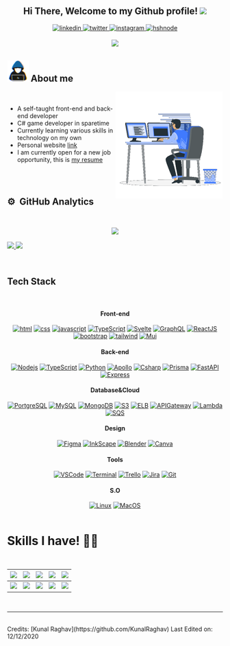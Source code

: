 <div align="center">
  <h2>
    Hi There, Welcome to my Github profile!
    <img src="https://github.com/abdoachhoubi/abdoachhoubi/blob/main/gifs/Hi.gif" width="30" />
  </h2>
  <a href="https://linkedin.com/in/abdoachhoubi" target="_blank">
    <img
      src=https://img.shields.io/badge/linkedin-%2300acee.svg?color=405DE6&style=for-the-badge&logo=linkedin&logoColor=white
      alt=linkedin style="margin-bottom: 5px;" />
  </a>
  <a href="https://twitter.com/abdo_achhoubi" target="_blank">
    <img
      src=https://img.shields.io/badge/twitter-%2300acee.svg?color=1DA1F2&style=for-the-badge&logo=twitter&logoColor=white
      alt=twitter style="margin-bottom: 5px;" />
  </a>
  <a href="https://instagram.com/abdo.achhoubi" target="_blank">
    <img
      src=https://img.shields.io/badge/instagram-%ff5851db.svg?color=C13584&style=for-the-badge&logo=instagram&logoColor=white
      alt=instagram style="margin-bottom: 5px;" />
  </a>
  <a href="https://achhoubiplus.hashnode.dev" target="_blank">
    <img
      src=https://img.shields.io/badge/hashnode-%2300acee.svg?color=2962FF&style=for-the-badge&logo=hashnode&logoColor=white
      alt=hshnode style="margin-bottom: 5px;" />
  </a>
  <p align="center">
    <a href="https://github.com/DenverCoder1/readme-typing-svg"><img
        src="https://readme-typing-svg.herokuapp.com?font=Ubuntu&color=red&size=30&center=true&vCenter=true&width=600&height=100&lines=Coder..&hearts;++;Front-End+Developer,;Back+End+Developer,;Cloud+Science+Student,;Active+Learner/Researcher,;Love+to+learn+new+stuffs..<3" /></a>
  </p>
</div>

## <picture><img src="https://github.com/0xAbdulKhalid/0xAbdulKhalid/raw/main/assets/mdImages/about_me.gif" width="50px" /></picture> **About me**

<picture>
  <img align="right" src="https://github.com/0xAbdulKhalid/0xAbdulKhalid/raw/main/assets/mdImages/Right_Side.gif"
    width="250px" />
</picture>

<br />

- A self-taught front-end and back-end developer
- C# game developer in sparetime
- Currently learning various skills in technology on my own
- Personal website [link](https://www.0xabdulkhalid.ml)
- I am currently open for a new job opportunity, this is [my resume](https://read.cv/0xabdulkhalid)

<br /><br />

## ⚙️ &nbsp;GitHub Analytics

<br />
<p align="center">
  <a href="https://github.com/AVS1508"><img height="180em"
      src="https://github-readme-stats-eight-theta.vercel.app/api/top-langs/?username=KomuraAK&hide_border=true&layout=compact&langs_count=8&theme=algolia" />
  </a>
</p>
<p align="left">
  <a href="https://abhigyantrips.dev/">
    <img width="49.5%"
      src="https://github-readme-stats-eight-theta.vercel.app/api?username=KomuraAK&show_icons=true&theme=algolia&hide_border=true&include_all_commits=true&count_private=true" />
    <img width="49.5%"
      src="https://github-readme-streak-stats.herokuapp.com/?user=KomuraAK&theme=algolia&hide_border=true" />
  </a>
</p>
<br />

## Tech Stack

<br />
<div align="center">
  <h4>Front-end</h4>
  <a margin="10" href="https://developer.mozilla.org/en-US/docs/Web/HTML" target="_blank"><img width="30" margin="10px"
      src="https://github.com/abdoachhoubi/abdoachhoubi/blob/main/svgs/html.svg" alt="html" /></a>
  <a margin="10" href="https://developer.mozilla.org/en-US/docs/Web/CSS" target="_blank"><img margin="10px" width="30"
      src="https://github.com/abdoachhoubi/abdoachhoubi/blob/main/svgs/css.svg" alt="css" /></a>
  <a margin="10" href="https://developer.mozilla.org/en-US/docs/Web/JavaScript" target="_blank"><img margin="10px"
      width="30" src="https://github.com/abdoachhoubi/abdoachhoubi/blob/main/svgs/javascript.svg"
      alt="javascript" /></a>
  <a margin="10" href="https://sass-lang.com" target="_blank"><img margin="10px" width="30"
      src="https://upload.wikimedia.org/wikipedia/commons/thumb/4/4c/Typescript_logo_2020.svg/512px-Typescript_logo_2020.svg.png?20221110153201"
      alt="TypeScript" /></a>
  <a margin="10" href="https://sass-lang.com" target="_blank"><img margin="10px" width="30"
      src="https://github.com/abdoachhoubi/abdoachhoubi/blob/main/svgs/svelte.svg" alt="Svelte" /></a>
  <a margin="10" href="https://sass-lang.com" target="_blank"><img margin="10px" width="30"
      src="https://github.com/abdoachhoubi/abdoachhoubi/blob/main/svgs/graphql.svg" alt="GraphQL" /></a>
  <a margin="10" href="https://sass-lang.com" target="_blank"><img margin="10px" width="30"
      src="https://github.com/abdoachhoubi/abdoachhoubi/blob/main/svgs/react.svg" alt="ReactJS" /></a>
  <a margin="10" href="https://getbootstrap.com" target="_blank"><img margin="10px" width="30"
      src="https://github.com/abdoachhoubi/abdoachhoubi/blob/main/svgs/bootstrap.svg" alt="bootstrap" /></a>
  <a margin="10" href="https://tailwindcss.com" target="_blank"><img margin="10px" width="30"
      src="https://github.com/abdoachhoubi/abdoachhoubi/blob/main/svgs/tailwind.svg" alt="tailwind" /></a>
  <a margin="10" href="https://sass-lang.com" target="_blank"><img margin="10px" width="30"
      src="https://github.com/abdoachhoubi/abdoachhoubi/blob/main/svgs/materialui.svg" alt="Mui" /></a>
</div>
<div align="center">
  <h4>Back-end</h4>
  <a margin="10" href="https://sass-lang.com" target="_blank"><img margin="10px" width="30"
      src="https://github.com/abdoachhoubi/abdoachhoubi/blob/main/svgs/nodejs.svg" alt="Nodejs" /></a>
  <a margin="10" href="https://sass-lang.com" target="_blank"><img margin="10px" width="30"
      src="https://upload.wikimedia.org/wikipedia/commons/thumb/4/4c/Typescript_logo_2020.svg/512px-Typescript_logo_2020.svg.png?20221110153201"
      alt="TypeScript" /></a>
  <a margin="10" href="https://sass-lang.com" target="_blank"><img margin="10px" width="30"
      src="https://github.com/MarikIshtar007/MarikIshtar007/blob/master/images/python2.png" alt="Python" /></a>
  <a margin="10" href="https://sass-lang.com" target="_blank"><img margin="10px" width="32"
      src="https://global.discourse-cdn.com/business5/uploads/apollographql/original/1X/25bd5104d61020fe4dc0777a5919cd009bca633e.png"
      alt="Apollo" /></a>
  <a margin="10" href="https://sass-lang.com" target="_blank"><img margin="10px" width="30"
      src="https://seeklogo.com/images/C/c-sharp-c-logo-02F17714BA-seeklogo.com.png" alt="Csharp" /></a>
  <a margin="10" href="https://sass-lang.com" target="_blank"><img margin="10px" width="30"
      src="https://cdn.freelogovectors.net/wp-content/uploads/2022/01/prisma_logo-freelogovectors.net_-330x400.png"
      alt="Prisma" /></a>
  <a margin="10" href="https://sass-lang.com" target="_blank"><img margin="10px" width="30"
      src="https://cdn.worldvectorlogo.com/logos/fastapi-1.svg" alt="FastAPI" /></a>
  <a margin="10" href="https://sass-lang.com" target="_blank"><img margin="10px" width="85"
      src="https://github.com/abdoachhoubi/abdoachhoubi/blob/main/svgs/express.svg" alt="Express" /></a>
</div>

<div align="center">
  <h4>Database&Cloud</h4>
  <a margin="10" href="https://sass-lang.com" target="_blank"><img margin="10px" width="30"
      src="https://www.vectorlogo.zone/logos/postgresql/postgresql-icon.svg" alt="PortgreSQL" /></a>
  <a margin="10" href="https://sass-lang.com" target="_blank"><img margin="10px" width="30"
      src="https://github.com/MarikIshtar007/MarikIshtar007/blob/master/images/sql.svg" alt="MySQL" /></a>
  <a margin="10" href="https://sass-lang.com" target="_blank"><img margin="10px" width="30"
      src="https://github.com/abdoachhoubi/abdoachhoubi/blob/main/svgs/mongodb.svg" alt="MongoDB" /></a>
  <a margin="10" href="https://sass-lang.com" target="_blank"><img margin="10px" width="30"
      src="https://upload.wikimedia.org/wikipedia/commons/thumb/b/bc/Amazon-S3-Logo.svg/428px-Amazon-S3-Logo.svg.png?20220427001138"
      alt="S3" /></a>
  <a margin="10" href="https://sass-lang.com" target="_blank"><img margin="10px" width="30"
      src="https://symbols.getvecta.com/stencil_9/32_aws-elastic-beanstalk.3cbb564d52.svg" alt="ELB" /></a>
  <a margin="10" href="https://sass-lang.com" target="_blank"><img margin="10px" width="35"
      src="https://cdn.cdnlogo.com/logos/a/45/aws-api-gateway.svg" alt="APIGateway" /></a>
  <a margin="10" href="https://sass-lang.com" target="_blank"><img margin="10px" width="30"
      src="https://cdn.worldvectorlogo.com/logos/aws-lambda.svg" alt="Lambda" /></a>
  <a margin="10" href="https://sass-lang.com" target="_blank"><img margin="10px" width="30"
      src="https://seeklogo.com/images/A/aws-sqs-simple-queue-service-logo-8884A71ECB-seeklogo.com.png" alt="SQS" /></a>
</div>

<div align="center">
  <h4>Design</h4>
  <a margin="10" href="https://sass-lang.com" target="_blank"><img margin="10px" width="15"
      src="https://github.com/abdoachhoubi/abdoachhoubi/blob/main/svgs/figma.svg" alt="Figma" /></a>
  <a margin="10" href="https://sass-lang.com" target="_blank"><img margin="10px" width="30"
      src="https://upload.wikimedia.org/wikipedia/commons/thumb/0/0e/Inkscape_logo_2.svg/120px-Inkscape_logo_2.svg.png"
      alt="InkScape" /></a>
  <a margin="10" href="https://sass-lang.com" target="_blank"><img margin="10px" width="30"
      src="https://upload.wikimedia.org/wikipedia/commons/thumb/0/0c/Blender_logo_no_text.svg/120px-Blender_logo_no_text.svg.png"
      alt="Blender" /></a>
  <a margin="10" href="https://sass-lang.com" target="_blank"><img margin="10px" width="30"
      src="https://cdn.worldvectorlogo.com/logos/canva-1.svg" alt="Canva" /></a>
</div>

<div align="center">
  <h4>Tools</h4>
  <a margin="10" href="https://sass-lang.com" target="_blank"><img margin="10px" width="30"
      src="https://code.visualstudio.com/assets/images/code-stable.png" alt="VSCode" /></a>
  <a margin="10" href="https://sass-lang.com" target="_blank"><img margin="10px" width="30"
      src="https://img.icons8.com/color/512/console.png" alt="Terminal" /></a>
  <a margin="10" href="https://sass-lang.com" target="_blank"><img margin="10px" width="30"
      src="https://www.vectorlogo.zone/logos/trello/trello-icon.svg" alt="Trello" /></a>
  <a margin="10" href="https://sass-lang.com" target="_blank"><img margin="10px" width="30"
      src="https://cdn.worldvectorlogo.com/logos/jira-3.svg" alt="Jira" /></a>
  <a margin="10" href="https://sass-lang.com" target="_blank"><img margin="10px" width="30"
      src="https://upload.wikimedia.org/wikipedia/commons/thumb/3/3f/Git_icon.svg/97px-Git_icon.svg.png?20220905010122"
      alt="Git" /></a>
</div>
<div align="center">
  <h4>S.O</h4>
  <a margin="10" href="https://sass-lang.com" target="_blank"><img margin="10px" width="30"
      src="https://www.vectorlogo.zone/logos/linux/linux-icon.svg" alt="Linux" /></a>
  <a margin="10" href="https://sass-lang.com" target="_blank"><img margin="10px" width="30"
      src="https://www.svgrepo.com/show/303125/apple-logo.svg" alt="MacOS" /></a>
</div>

<br />

<h1>Skills I have! 🤸‍♂</h1>

<br />

|![](https://img.shields.io/badge/Machine%20Learning-brightgreen?style=for-the-badge)|![](https://img.shields.io/badge/ML-Supervized%20Learning-brightgreen?style=for-the-badge)|![](https://img.shields.io/badge/ML-Unsupervized%20Learning-brightgreen?style=for-the-badge)|![](https://img.shields.io/badge/Web%20Scraping-red?style=for-the-badge)|![](https://img.shields.io/badge/Dashboards-red?style=for-the-badge)|
|---|---|---|---|---|
|![](https://img.shields.io/badge/Data%20Science-blue?style=for-the-badge)|![](https://img.shields.io/badge/DS-Data%20Cleaning-blue?style=for-the-badge)|![](https://img.shields.io/badge/DS-Data%20Analysis-blue?style=for-the-badge)|![](https://img.shields.io/badge/DS-Data%20Visualization-blue?style=for-the-badge)|![](https://img.shields.io/badge/And%20More!-yellow?style=for-the-badge)|

<br />
<hr />
<br />
Credits: [Kunal Raghav](https://github.com/KunalRaghav) Last Edited on:
12/12/2020

